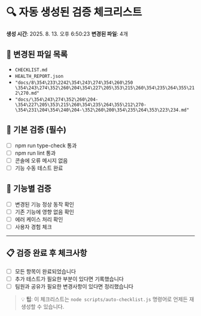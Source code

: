 # 🔍 자동 생성된 검증 체크리스트

**생성 시간**: 2025. 8. 13. 오후 6:50:23
**변경된 파일**: 4개

## 📁 변경된 파일 목록

- `CHECKLIST.md`
- `HEALTH_REPORT.json`
- `"docs/8\354\233\2242\354\243\274\354\260\250 \354\243\274\352\260\204\354\227\205\353\215\260\354\235\264\355\212\270.md"`
- `"docs/\354\243\274\352\260\204-\354\227\205\353\215\260\354\235\264\355\212\270-\354\231\204\354\240\204-\352\260\200\354\235\264\353\223\234.md"`

## 🔧 기본 검증 (필수)

- [ ] npm run type-check 통과
- [ ] npm run lint 통과
- [ ] 콘솔에 오류 메시지 없음
- [ ] 기능 수동 테스트 완료

## 🎯 기능별 검증

- [ ] 변경된 기능 정상 동작 확인
- [ ] 기존 기능에 영향 없음 확인
- [ ] 에러 케이스 처리 확인
- [ ] 사용자 경험 체크

---

## 📋 검증 완료 후 체크사항

- [ ] 모든 항목이 완료되었습니다
- [ ] 추가 테스트가 필요한 부분이 있다면 기록했습니다
- [ ] 팀원과 공유가 필요한 변경사항이 있다면 정리했습니다

> 💡 **팁**: 이 체크리스트는 `node scripts/auto-checklist.js` 명령어로 언제든 재생성할 수 있습니다.
